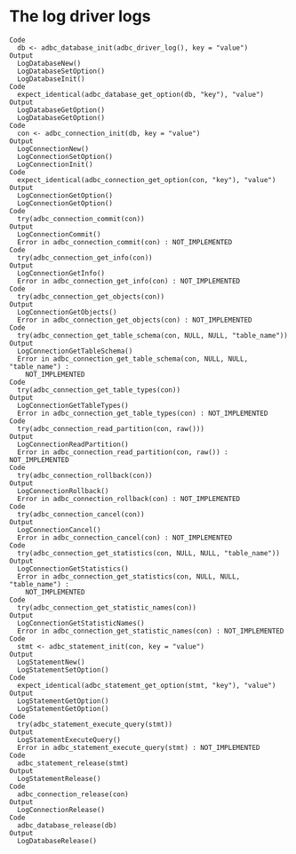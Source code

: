 # The log driver logs

    Code
      db <- adbc_database_init(adbc_driver_log(), key = "value")
    Output
      LogDatabaseNew()
      LogDatabaseSetOption()
      LogDatabaseInit()
    Code
      expect_identical(adbc_database_get_option(db, "key"), "value")
    Output
      LogDatabaseGetOption()
      LogDatabaseGetOption()
    Code
      con <- adbc_connection_init(db, key = "value")
    Output
      LogConnectionNew()
      LogConnectionSetOption()
      LogConnectionInit()
    Code
      expect_identical(adbc_connection_get_option(con, "key"), "value")
    Output
      LogConnectionGetOption()
      LogConnectionGetOption()
    Code
      try(adbc_connection_commit(con))
    Output
      LogConnectionCommit()
      Error in adbc_connection_commit(con) : NOT_IMPLEMENTED
    Code
      try(adbc_connection_get_info(con))
    Output
      LogConnectionGetInfo()
      Error in adbc_connection_get_info(con) : NOT_IMPLEMENTED
    Code
      try(adbc_connection_get_objects(con))
    Output
      LogConnectionGetObjects()
      Error in adbc_connection_get_objects(con) : NOT_IMPLEMENTED
    Code
      try(adbc_connection_get_table_schema(con, NULL, NULL, "table_name"))
    Output
      LogConnectionGetTableSchema()
      Error in adbc_connection_get_table_schema(con, NULL, NULL, "table_name") : 
        NOT_IMPLEMENTED
    Code
      try(adbc_connection_get_table_types(con))
    Output
      LogConnectionGetTableTypes()
      Error in adbc_connection_get_table_types(con) : NOT_IMPLEMENTED
    Code
      try(adbc_connection_read_partition(con, raw()))
    Output
      LogConnectionReadPartition()
      Error in adbc_connection_read_partition(con, raw()) : NOT_IMPLEMENTED
    Code
      try(adbc_connection_rollback(con))
    Output
      LogConnectionRollback()
      Error in adbc_connection_rollback(con) : NOT_IMPLEMENTED
    Code
      try(adbc_connection_cancel(con))
    Output
      LogConnectionCancel()
      Error in adbc_connection_cancel(con) : NOT_IMPLEMENTED
    Code
      try(adbc_connection_get_statistics(con, NULL, NULL, "table_name"))
    Output
      LogConnectionGetStatistics()
      Error in adbc_connection_get_statistics(con, NULL, NULL, "table_name") : 
        NOT_IMPLEMENTED
    Code
      try(adbc_connection_get_statistic_names(con))
    Output
      LogConnectionGetStatisticNames()
      Error in adbc_connection_get_statistic_names(con) : NOT_IMPLEMENTED
    Code
      stmt <- adbc_statement_init(con, key = "value")
    Output
      LogStatementNew()
      LogStatementSetOption()
    Code
      expect_identical(adbc_statement_get_option(stmt, "key"), "value")
    Output
      LogStatementGetOption()
      LogStatementGetOption()
    Code
      try(adbc_statement_execute_query(stmt))
    Output
      LogStatementExecuteQuery()
      Error in adbc_statement_execute_query(stmt) : NOT_IMPLEMENTED
    Code
      adbc_statement_release(stmt)
    Output
      LogStatementRelease()
    Code
      adbc_connection_release(con)
    Output
      LogConnectionRelease()
    Code
      adbc_database_release(db)
    Output
      LogDatabaseRelease()

